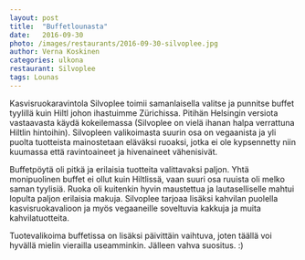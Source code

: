 ```yaml
---
layout: post
title:  "Buffetlounasta"
date:   2016-09-30
photo: /images/restaurants/2016-09-30-silvoplee.jpg
author: Verna Koskinen
categories: ulkona
restaurant: Silvoplee
tags: Lounas
---
```


Kasvisruokaravintola Silvoplee toimii samanlaisella valitse ja punnitse buffet tyylillä kuin Hiltl johon ihastuimme Zürichissa. Pitihän Helsingin versiota vastaavasta käydä kokeilemassa (Silvoplee on vielä ihanan halpa verrattuna Hiltlin hintoihin). Silvopleen valikoimasta suurin osa on vegaanista ja yli puolta tuotteista mainostetaan eläväksi ruoaksi, jotka ei ole kypsennetty niin kuumassa että ravintoaineet ja hivenaineet vähenisivät.

Buffetpöytä oli pitkä ja erilaisia tuotteita valittavaksi paljon. Yhtä monipuolinen buffet ei ollut kuin Hiltlissä, vaan suuri osa ruuista oli melko saman tyylisiä. Ruoka oli kuitenkin hyvin maustettua ja lautaselliselle mahtui lopulta paljon erilaisia makuja. Silvoplee tarjoaa lisäksi kahvilan puolella kasvisruokavalioon ja myös vegaaneille soveltuvia kakkuja ja muita kahvilatuotteita.

Tuotevalikoima buffetissa on lisäksi päivittäin vaihtuva, joten täällä voi hyvällä mielin vierailla useamminkin. Jälleen vahva suositus. :)
